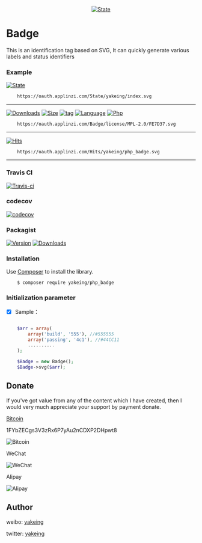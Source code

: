 <div align=center>
 
 [![State](https://raw.githubusercontent.com/yakeing/php_badge/master/Subsidiary/SVG.png)](https://github.com/yakeing/php_badge)

</div>

# Badge
This is an identification tag based on SVG, It can quickly generate various labels and status identifiers

### Example
[![State](https://oauth.applinzi.com/State/yakeing/index.svg)](https://github.com/yakeing/php_badge)

```
    https://oauth.applinzi.com/State/yakeing/index.svg
```

---

[![Downloads](https://img.shields.io/github/downloads/yakeing/php_badge/total.svg)](https://github.com/yakeing/php_badge)
[![Size](https://img.shields.io/github/size/yakeing/php_badge/src/Badge.php.svg)](https://github.com/yakeing/php_badge/blob/master/src/Badge.php)
[![tag](https://img.shields.io/github/tag/yakeing/php_badge.svg)](https://github.com/yakeing/php_badge/releases)
[![Language](https://oauth.applinzi.com/Badge/license/MPL-2.0/FE7D37.svg)](https://github.com/yakeing/php_badge/blob/master/LICENSE)
[![Php](https://oauth.applinzi.com/Badge/php/100.0%25/007EC6.svg)](https://github.com/yakeing/php_badge)

```
    https://oauth.applinzi.com/Badge/license/MPL-2.0/FE7D37.svg
```

---

[![Hits](https://oauth.applinzi.com/Hits/yakeing/php_badge.svg)](https://github.com/yakeing/php_badge)

```
    https://oauth.applinzi.com/Hits/yakeing/php_badge.svg
```

---

### Travis CI

[![Travis-ci](https://api.travis-ci.org/yakeing/php_badge.svg)](https://travis-ci.org/yakeing/php_badge)

### codecov

[![codecov](https://codecov.io/gh/yakeing/php_badge/branch/master/graph/badge.svg)](https://codecov.io/gh/yakeing/php_badge)

### Packagist

[![Version](http://img.shields.io/packagist/v/yakeing/php_badge.svg)](https://github.com/yakeing/php_badge/releases)
[![Downloads](http://img.shields.io/packagist/dt/yakeing/php_badge.svg)](https://packagist.org/packages/yakeing/php_badge)

### Installation

Use [Composer](https://getcomposer.org) to install the library.

```
    $ composer require yakeing/php_badge
```

### Initialization parameter

- [x] Sample：
```php

    $arr = array(
        array('build', '555'), //#555555
        array('passing', '4c1'), //#44CC11
        ..........
    );

    $Badge = new Badge();
    $Badge->svg($arr);

```

Donate
---
If you've got value from any of the content which I have created, then I would very much appreciate your support by payment donate.

 [Bitcoin](https://btc.com/1FYbZECgs3V3zRx6P7yAu2nCDXP2DHpwt8)

 1FYbZECgs3V3zRx6P7yAu2nCDXP2DHpwt8

 ![Bitcoin](https://raw.githubusercontent.com/yakeing/Content/master/Donate/Bitcoin.png)

 WeChat

 ![WeChat](https://raw.githubusercontent.com/yakeing/Content/master/Donate/WeChat.png)

 Alipay

 ![Alipay](https://raw.githubusercontent.com/yakeing/Content/master/Donate/Alipay.png)

Author
---

weibo: [yakeing](https://weibo.com/yakeing)

twitter: [yakeing](https://twitter.com/yakeing)
